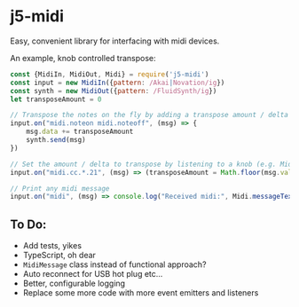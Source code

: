 # j5-midi

Easy, convenient library for interfacing with midi devices.

An example, knob controlled transpose:
```javascript
const {MidiIn, MidiOut, Midi} = require('j5-midi')
const input = new MidiIn({pattern: /Akai|Novation/ig})
const synth = new MidiOut({pattern: /FluidSynth/ig})
let transposeAmount = 0

// Transpose the notes on the fly by adding a transpose amount / delta
input.on("midi.noteon midi.noteoff", (msg) => {
    msg.data += transposeAmount
    synth.send(msg)
})

// Set the amount / delta to transpose by listening to a knob (e.g. Midi CC 21)
input.on("midi.cc.*.21", (msg) => (transposeAmount = Math.floor(msg.value / 11)))

// Print any midi message
input.on("midi", (msg) => console.log("Received midi:", Midi.messageText(msg)))
```

## To Do:
- Add tests, yikes
- TypeScript, oh dear
- `MidiMessage` class instead of functional approach?
- Auto reconnect for USB hot plug etc...
- Better, configurable logging
- Replace some more code with more event emitters and listeners